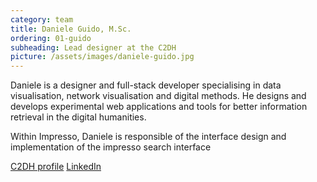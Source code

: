 ```yaml
---
category: team
title: Daniele Guido, M.Sc.
ordering: 01-guido
subheading: Lead designer at the C2DH
picture: /assets/images/daniele-guido.jpg
---
```


Daniele is a designer and full-stack developer specialising in data visualisation, network visualisation and digital methods. He designs and develops experimental web applications and tools for better information retrieval in the digital humanities.

Within Impresso, Daniele is responsible of the interface design and implementation of the impresso search interface

[C2DH profile](https://www.c2dh.uni.lu/people/daniele-guido) [LinkedIn](https://www.linkedin.com/in/danieleguido/)